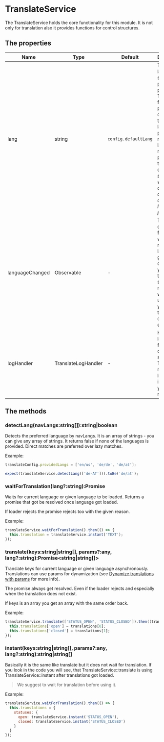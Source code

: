 # TranslateService

The TranslateService holds the core functionality for this module. It is not only for translation also
it provides functions for control structures.

## The properties

| Name            | Type                | Default              | Description |
|-----------------|---------------------|----------------------|-------------|
| lang            | string              | `config.defaultLang` | The language is stored in a private property. The setter for this property is checking if the language is provided or not. If the language is not provided it throws an error. *We suggest to write a try catch around it or check if the language is provided.* |
| languageChanged | Observable<string>  | -                    | The observer fires next when a new language get changed. If you use translate service maybe you want to update your translations on this event. |
| logHandler      | TranslateLogHandler | -                    | Holds the logHandler for other control structures. This is more or less internal - you should not use it. |

## The methods

### detectLang(navLangs:string[]):string|boolean  
Detects the preferred language by navLangs. It is an array of strings - you can give any array
of strings. It returns false if none of the languages is provided. Direct matches are preferred
over lazy matches.

Example:
```js
translateConfig.providedLangs = ['en/us', 'de/de', 'de/at'];

expect(translateService.detectLang(['de-AT'])).toBe('de/at');
```

### waitForTranslation(lang?:string):Promise<void>   
Waits for current language or given language to be loaded. Returns a promise that got be 
resolved once language got loaded.

If loader rejects the promise rejects too with the given reason.

Example:
```js
translateService.waitForTranslation().then(() => {
  this.translation = translateService.instant('TEXT');
});
```

### translate(keys:string|string[], params?:any, lang?:string):Promise<string|string[]>
Translate keys for current language or given language asynchronously. Translations can use
params for dynamization (see [Dynamize translations with params](docs/dynamize.md) for more info).

The promise always get resolved. Even if the loader rejects and especially when the translation
does not exist.

If keys is an array you get an array with the same order back.

Example:
```js
translateService.translate(['STATUS_OPEN', 'STATUS_CLOSED']).then((translations) => {
  this.translations['open'] = translations[0];
  this.translations['closed'] = translations[1];
});
```

### instant(keys:string|string[], params?:any, lang?:string):string|string[]
Basically it is the same like translate but it does not wait for translation. If you look in the code
you will see, that TranslateService::translate is using TranslateService::instant after translations
got loaded.

> We suggest to wait for translation before using it.

Example:
```js
translateService.waitForTranslation().then(() => {
  this.translations = {
    statuses: {
      open: translateService.instant('STATUS_OPEN'),
      closed: translateService.instant('STATUS_CLOSED')
    }
  }
});
```

